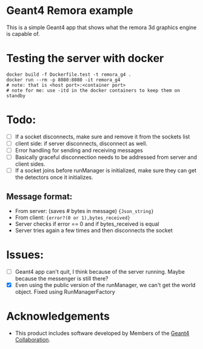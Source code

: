 # Geant4 Remora example

This is a simple Geant4 app that shows what the remora 3d graphics engine is capable of.

# Testing the server with docker
```
docker build -f Dockerfile.test -t remora_g4 .
docker run --rm -p 8080:8080 -it remora_g4
# note: that is <host port>:<container port>
# note for me: use -itd in the docker containers to keep them on standby
```


# Todo:
- [ ] If a socket disconnects, make sure and remove it from the sockets list
- [ ] client side: if server disconnects, disconnect as well. 
- [ ] Error handling for sending and receiving messages
- [ ] Basically graceful disconnection needs to be addressed from server and client sides.
- [ ] If a socket joins before runManager is initialized, make sure they can get the detectors once it initializes.

## Message format:
- From server: (saves # bytes in message) `{Json_string}`
- From client: `{error?(0 or 1),bytes_received}`
- Server checks if error == 0 and if bytes_received is equal
- Server tries again a few times and then disconnects the socket

# Issues:
- [ ] Geant4 app can't quit, I think because of the server running. Maybe because the messenger is still there?
- [x] Even using the public version of the runManager, we can't get the world object. Fixed using RunManagerFactory

# Acknowledgements
- This product includes software developed by Members of the [Geant4 Collaboration](http://cern.ch/geant4).
